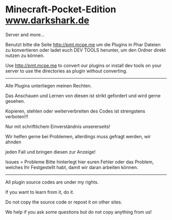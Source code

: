 # Minecraft-Pocket-Edition www.darkshark.de
Server and more...

Benutzt bitte die Seite http://pmt.mcpe.me um die Plugins in Phar Dateien zu konvertieren 
oder ladet euch DEV TOOLS herunter, um den Ordner direkt nutzen zu können.

Use http://pmt.mcpe.me to convert our plugins or install dev tools on
your server to use the directories as plugin without converting.

------------------------------------------------------

Alle Plugins unterliegen meinen Rechten.

Das Anschauen und Lernen von diesen ist strikt gefordert und wird gerne gesehen.

Kopieren, stehlen oder weiterverbreiten des Codes ist strengstens verboten!!!

Nur mit schriftlichem Einverständnis unsererseits!

Wir helfen gerne bei Problemen, allerdings muss gefragt werden, wir ahnden 

jeden Fall und bringen diesen zur Anzeige!

Issues = Probleme
Bitte hinterlegt hier euren Fehler oder das Problem,
welches Ihr Festgestellt habt, damit wir daran arbeiten können.

------------------------------------------------------
All plugin source codes are under my rights.

If you want to learn from it, do it.

Do not copy the source code or repost it on other sites.

We help if you ask some questions but do not copy
anything from us!

